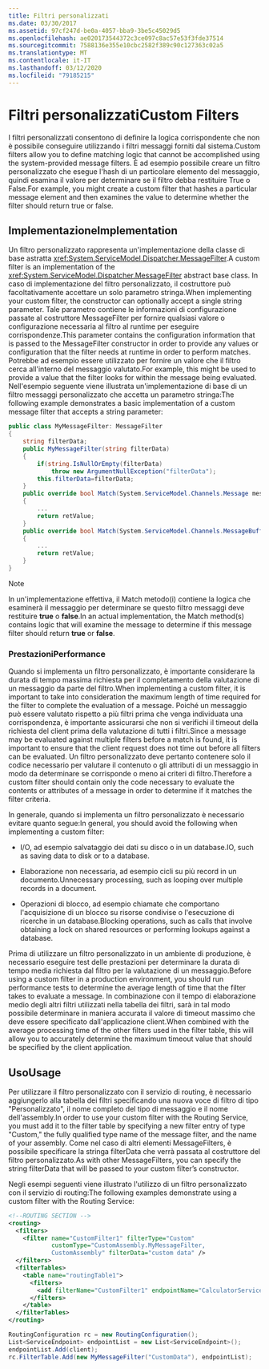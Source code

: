 ```yaml
---
title: Filtri personalizzati
ms.date: 03/30/2017
ms.assetid: 97cf247d-be0a-4057-bba9-3be5c45029d5
ms.openlocfilehash: ae020173544372c3ce097c8ac57e53f3fde37514
ms.sourcegitcommit: 7588136e355e10cbc2582f389c90c127363c02a5
ms.translationtype: MT
ms.contentlocale: it-IT
ms.lasthandoff: 03/12/2020
ms.locfileid: "79185215"
---
```

# <a name="custom-filters"></a><span data-ttu-id="b4c35-102">Filtri personalizzati</span><span class="sxs-lookup"><span data-stu-id="b4c35-102">Custom Filters</span></span>
<span data-ttu-id="b4c35-103">I filtri personalizzati consentono di definire la logica corrispondente che non è possibile conseguire utilizzando i filtri messaggi forniti dal sistema.</span><span class="sxs-lookup"><span data-stu-id="b4c35-103">Custom filters allow you to define matching logic that cannot be accomplished using the system-provided message filters.</span></span> <span data-ttu-id="b4c35-104">È ad esempio possibile creare un filtro personalizzato che esegue l'hash di un particolare elemento del messaggio, quindi esamina il valore per determinare se il filtro debba restituire True o False.</span><span class="sxs-lookup"><span data-stu-id="b4c35-104">For example, you might create a custom filter that hashes a particular message element and then examines the value to determine whether the filter should return true or false.</span></span>  
  
## <a name="implementation"></a><span data-ttu-id="b4c35-105">Implementazione</span><span class="sxs-lookup"><span data-stu-id="b4c35-105">Implementation</span></span>  
 <span data-ttu-id="b4c35-106">Un filtro personalizzato rappresenta un'implementazione della classe di base astratta <xref:System.ServiceModel.Dispatcher.MessageFilter>.</span><span class="sxs-lookup"><span data-stu-id="b4c35-106">A custom filter is an implementation of the <xref:System.ServiceModel.Dispatcher.MessageFilter> abstract base class.</span></span> <span data-ttu-id="b4c35-107">In caso di implementazione del filtro personalizzato, il costruttore può facoltativamente accettare un solo parametro stringa.</span><span class="sxs-lookup"><span data-stu-id="b4c35-107">When implementing your custom filter, the constructor can optionally accept a single string parameter.</span></span> <span data-ttu-id="b4c35-108">Tale parametro contiene le informazioni di configurazione passate al costruttore MessageFilter per fornire qualsiasi valore o configurazione necessaria al filtro al runtime per eseguire corrispondenze.</span><span class="sxs-lookup"><span data-stu-id="b4c35-108">This parameter contains the configuration information that is passed to the MessageFilter constructor in order to provide any values or configuration that the filter needs at runtime in order to perform matches.</span></span> <span data-ttu-id="b4c35-109">Potrebbe ad esempio essere utilizzato per fornire un valore che il filtro cerca all'interno del messaggio valutato.</span><span class="sxs-lookup"><span data-stu-id="b4c35-109">For example, this might be used to provide a value that the filter looks for within the message being evaluated.</span></span> <span data-ttu-id="b4c35-110">Nell'esempio seguente viene illustrata un'implementazione di base di un filtro messaggi personalizzato che accetta un parametro stringa:</span><span class="sxs-lookup"><span data-stu-id="b4c35-110">The following example demonstrates a basic implementation of a custom message filter that accepts a string parameter:</span></span>  
  
```csharp  
public class MyMessageFilter: MessageFilter  
{  
    string filterData;  
    public MyMessageFilter(string filterData)  
    {  
        if(string.IsNullOrEmpty(filterData)  
            throw new ArgumentNullException("filterData");  
        this.filterData=filterData;  
    }  
    public override bool Match(System.ServiceModel.Channels.Message message)  
    {  
        ...  
        return retValue;  
    }  
    public override bool Match(System.ServiceModel.Channels.MessageBuffer buffer)  
    {  
        ...  
        return retValue;  
    }  
}  
```  
  
> [!NOTE]
> <span data-ttu-id="b4c35-111">In un'implementazione effettiva, il Match metodo(i) contiene la logica che esaminerà il messaggio per determinare se questo filtro messaggi deve restituire **true** o **false**.</span><span class="sxs-lookup"><span data-stu-id="b4c35-111">In an actual implementation, the Match method(s) contains logic that will examine the message to determine if this message filter should return **true** or **false**.</span></span>  
  
### <a name="performance"></a><span data-ttu-id="b4c35-112">Prestazioni</span><span class="sxs-lookup"><span data-stu-id="b4c35-112">Performance</span></span>  
 <span data-ttu-id="b4c35-113">Quando si implementa un filtro personalizzato, è importante considerare la durata di tempo massima richiesta per il completamento della valutazione di un messaggio da parte del filtro.</span><span class="sxs-lookup"><span data-stu-id="b4c35-113">When implementing a custom filter, it is important to take into consideration the maximum length of time required for the filter to complete the evaluation of a message.</span></span> <span data-ttu-id="b4c35-114">Poiché un messaggio può essere valutato rispetto a più filtri prima che venga individuata una corrispondenza, è importante assicurarsi che non si verifichi il timeout della richiesta del client prima della valutazione di tutti i filtri.</span><span class="sxs-lookup"><span data-stu-id="b4c35-114">Since a message may be evaluated against multiple filters before a match is found, it is important to ensure that the client request does not time out before all filters can be evaluated.</span></span> <span data-ttu-id="b4c35-115">Un filtro personalizzato deve pertanto contenere solo il codice necessario per valutare il contenuto o gli attributi di un messaggio in modo da determinare se corrisponde o meno ai criteri di filtro.</span><span class="sxs-lookup"><span data-stu-id="b4c35-115">Therefore a custom filter should contain only the code necessary to evaluate the contents or attributes of a message in order to determine if it matches the filter criteria.</span></span>  
  
 <span data-ttu-id="b4c35-116">In generale, quando si implementa un filtro personalizzato è necessario evitare quanto segue:</span><span class="sxs-lookup"><span data-stu-id="b4c35-116">In general, you should avoid the following when implementing a custom filter:</span></span>  
  
- <span data-ttu-id="b4c35-117">I/O, ad esempio salvataggio dei dati su disco o in un database.</span><span class="sxs-lookup"><span data-stu-id="b4c35-117">IO, such as saving data to disk or to a database.</span></span>  
  
- <span data-ttu-id="b4c35-118">Elaborazione non necessaria, ad esempio cicli su più record in un documento.</span><span class="sxs-lookup"><span data-stu-id="b4c35-118">Unnecessary processing, such as looping over multiple records in a document.</span></span>  
  
- <span data-ttu-id="b4c35-119">Operazioni di blocco, ad esempio chiamate che comportano l'acquisizione di un blocco su risorse condivise o l'esecuzione di ricerche in un database.</span><span class="sxs-lookup"><span data-stu-id="b4c35-119">Blocking operations, such as calls that involve obtaining a lock on shared resources or performing lookups against a database.</span></span>  
  
 <span data-ttu-id="b4c35-120">Prima di utilizzare un filtro personalizzato in un ambiente di produzione, è necessario eseguire test delle prestazioni per determinare la durata di tempo media richiesta dal filtro per la valutazione di un messaggio.</span><span class="sxs-lookup"><span data-stu-id="b4c35-120">Before using a custom filter in a production environment, you should run performance tests to determine the average length of time that the filter takes to evaluate a message.</span></span> <span data-ttu-id="b4c35-121">In combinazione con il tempo di elaborazione medio degli altri filtri utilizzati nella tabella dei filtri, sarà in tal modo possibile determinare in maniera accurata il valore di timeout massimo che deve essere specificato dall'applicazione client.</span><span class="sxs-lookup"><span data-stu-id="b4c35-121">When combined with the average processing time of the other filters used in the filter table, this will allow you to accurately determine the maximum timeout value that should be specified by the client application.</span></span>  
  
## <a name="usage"></a><span data-ttu-id="b4c35-122">Uso</span><span class="sxs-lookup"><span data-stu-id="b4c35-122">Usage</span></span>  
 <span data-ttu-id="b4c35-123">Per utilizzare il filtro personalizzato con il servizio di routing, è necessario aggiungerlo alla tabella dei filtri specificando una nuova voce di filtro di tipo "Personalizzato", il nome completo del tipo di messaggio e il nome dell'assembly.</span><span class="sxs-lookup"><span data-stu-id="b4c35-123">In order to use your custom filter with the Routing Service, you must add it to the filter table by specifying a new filter entry of type "Custom," the fully qualified type name of the message filter, and the name of your assembly.</span></span>  <span data-ttu-id="b4c35-124">Come nel caso di altri elementi MessageFilters, è possibile specificare la stringa filterData che verrà passata al costruttore del filtro personalizzato.</span><span class="sxs-lookup"><span data-stu-id="b4c35-124">As with other MessageFilters, you can specify the string filterData that will be passed to your custom filter’s constructor.</span></span>  
  
 <span data-ttu-id="b4c35-125">Negli esempi seguenti viene illustrato l'utilizzo di un filtro personalizzato con il servizio di routing:</span><span class="sxs-lookup"><span data-stu-id="b4c35-125">The following examples demonstrate using a custom filter with the Routing Service:</span></span>  
  
```xml  
<!--ROUTING SECTION -->  
<routing>  
  <filters>  
    <filter name="CustomFilter1" filterType="Custom"
            customType="CustomAssembly.MyMessageFilter,
            CustomAssembly" filterData="custom data" />  
  </filters>  
  <filterTables>  
    <table name="routingTable1">  
      <filters>  
        <add filterName="CustomFilter1" endpointName="CalculatorService" />  
      </filters>  
    </table>  
  </filterTables>  
</routing>  
```  
  
```csharp  
RoutingConfiguration rc = new RoutingConfiguration();  
List<ServiceEndpoint> endpointList = new List<ServiceEndpoint>();  
endpointList.Add(client);  
rc.FilterTable.Add(new MyMessageFilter("CustomData"), endpointList);  
```
